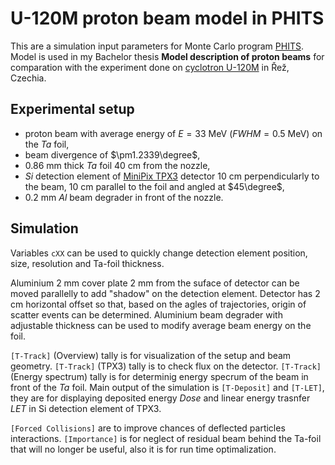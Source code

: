 # U-120M proton beam model in PHITS
This are a simulation input parameters for Monte Carlo program [PHITS](https://phits.jaea.go.jp/). Model is used in my Bachelor thesis **Model description of proton beams** for comparation with the experiment done on [cyclotron U-120M](https://www.ujf.cas.cz/en/departments/department-of-accelerators/cyclotron/) in Řež, Czechia. 

## Experimental setup
- proton beam with average energy of $E=33$ MeV ($FWHM = 0.5$ MeV) on the $Ta$ foil,
- beam divergence of $\pm1.2339\degree$, 
- $0.86$ mm thick $Ta$ foil $40$ cm from the nozzle, 
- $Si$ detection element of [MiniPix TPX3](https://advacam.com/camera/minipix-tpx3/) detector $10$ cm perpendicularly to the beam, $10$ cm parallel to the foil and angled at $45\degree$,
- $0.2$ mm $Al$ beam degrader in front of the nozzle.

## Simulation
Variables `cXX` can be used to quickly change detection element position, size, resolution and Ta-foil thickness. 

Aluminium $2$ mm cover plate $2$ mm from the suface of detector can be moved parallelly to add "shadow" on the detection element. Detector has $2$ cm horizontal offset so that, based on the agles of trajectories, origin of scatter events can be determined. Aluminium beam degrader with adjustable thickness can be used to modify average beam energy on the foil. 

`[T-Track]` (Overview) tally is for visualization of the setup and beam geometry. `[T-Track]` (TPX3) tally is to check flux on the detector. `[T-Track]` (Energy spectrum) tally is for determinig energy specrum of the beam in front of the $Ta$ foil. Main output of the simulation is `[T-Deposit]` and `[T-LET]`, they are for displaying deposited energy $Dose$ and linear energy trasnfer $LET$ in Si detection element of TPX3. 

`[Forced Collisions]` are to improve chances of deflected particles interactions. `[Importance]` is for neglect of residual beam behind the Ta-foil that will no longer be useful, also it is for run time optimalization. 
